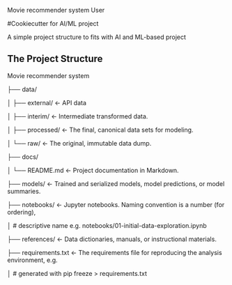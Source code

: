 Movie recommender system
User


#Cookiecutter for AI/ML project

A simple project structure to fits with AI and ML-based project

## The Project Structure
Movie recommender system

├── data/

│ ├── external/  <- API data

│ ├── interim/  <- Intermediate transformed data.

│ ├── processed/  <- The final, canonical data sets for modeling.

│ └── raw/  <- The original, immutable data dump.

├── docs/

│ └── README.md  <- Project documentation in Markdown.

├── models/  <- Trained and serialized models, model predictions, or model summaries.

├── notebooks/  <- Jupyter notebooks. Naming convention is a number (for ordering),

│ # descriptive name e.g. notebooks/01-initial-data-exploration.ipynb

├── references/  <- Data dictionaries, manuals, or instructional materials.

├── requirements.txt  <- The requirements file for reproducing the analysis environment, e.g.

│ # generated with pip freeze > requirements.txt
